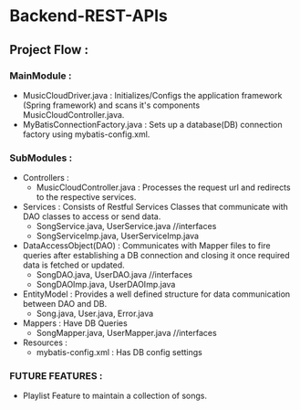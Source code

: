 # Backend-REST-APIs

## Project Flow :

### MainModule :
   + MusicCloudDriver.java : Initializes/Configs the application framework (Spring framework) and scans it's components MusicCloudController.java.
   + MyBatisConnectionFactory.java : Sets up a database(DB) connection factory using mybatis-config.xml.

### SubModules :    
+ Controllers :
  + MusicCloudController.java : Processes the request url and redirects to the respective services.
+ Services : Consists of Restful Services Classes that communicate with DAO classes to access or send data.
   + SongService.java, UserService.java //interfaces 
   + SongServiceImp.java, UserServiceImp.java 
+ DataAccessObject(DAO) : Communicates with Mapper files to fire queries after establishing a DB connection and closing it once required data is fetched or updated.
   + SongDAO.java, UserDAO.java //interfaces 
   + SongDAOImp.java, UserDAOImp.java 
+ EntityModel : Provides a well defined structure for data communication between DAO and DB.
   + Song.java, User.java, Error.java 
+ Mappers : Have DB Queries
   + SongMapper.java, UserMapper.java //interfaces
+ Resources :
   + mybatis-config.xml : Has DB config settings
   
### FUTURE FEATURES  :   
+ Playlist Feature to maintain a collection of songs.
